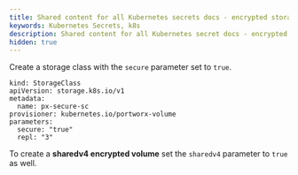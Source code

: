 ```yaml
---
title: Shared content for all Kubernetes secrets docs - encrypted storage class spec
keywords: Kubernetes Secrets, k8s
description: Shared content for all Kubernetes secret docs - encrypted storage class spec
hidden: true
---
```


Create a storage class with the `secure` parameter set to `true`.

```text
kind: StorageClass
apiVersion: storage.k8s.io/v1
metadata:
  name: px-secure-sc
provisioner: kubernetes.io/portworx-volume
parameters:
  secure: "true"
  repl: "3"
```

To create a **sharedv4 encrypted volume** set the `sharedv4` parameter to `true` as well.
